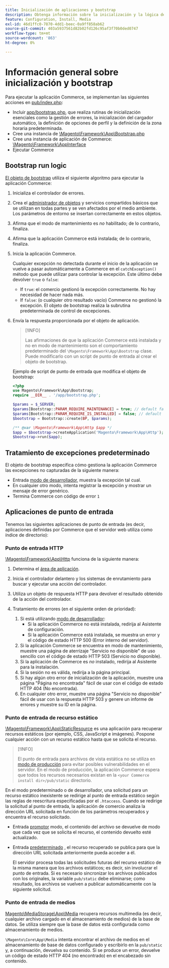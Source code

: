 ```yaml
---
title: Inicialización de aplicaciones y bootstrap
description: Obtenga información sobre la inicialización y la lógica de arranque de la aplicación Commerce.
feature: Configuration, Install, Media
exl-id: 46d1ffc0-7870-4dd1-beec-0a9ff858ab62
source-git-commit: 403a5937561d82b02fd126c95af3f70b0ded0747
workflow-type: tm+mt
source-wordcount: '863'
ht-degree: 0%

---
```


# Información general sobre inicialización y bootstrap

Para ejecutar la aplicación Commerce, se implementan las siguientes acciones en [pub/index.php][index]:

- Incluir [app/bootstrap.php][bootinitial], que realiza rutinas de inicialización esenciales como la gestión de errores, la inicialización del cargador automático, la definición de opciones de perfil y la definición de la zona horaria predeterminada.
- Cree una instancia de [\Magento\Framework\App\Bootstrap.php][bootstrap] <!-- It requires initialization parameters to be specified in constructor. Normally, the $_SERVER super-global variable is supposed to be passed there. -->
- Cree una instancia de aplicación de Commerce: [\Magento\Framework\AppInterface][app-face]
- Ejecutar Commerce

## Bootstrap run logic

[El objeto de bootstrap][bootinitial] utiliza el siguiente algoritmo para ejecutar la aplicación Commerce:

1. Inicializa el controlador de errores.
1. Crea el [administrador de objetos][object] y servicios compartidos básicos que se utilizan en todas partes y se ven afectados por el medio ambiente. Los parámetros de entorno se insertan correctamente en estos objetos.
1. Afirma que el modo de mantenimiento es _no_ habilitado; de lo contrario, finaliza.
1. Afirma que la aplicación Commerce está instalada; de lo contrario, finaliza.
1. Inicia la aplicación Commerce.

   Cualquier excepción no detectada durante el inicio de la aplicación se vuelve a pasar automáticamente a Commerce en el `catchException()` método que puede utilizar para controlar la excepción. Este último debe devolver `true` o `false`:

   - If `true`: el comercio gestionó la excepción correctamente. No hay necesidad de hacer nada más.
   - If `false`: (o cualquier otro resultado vacío) Commerce no gestionó la excepción. El objeto de bootstrap realiza la subrutina predeterminada de control de excepciones.

1. Envía la respuesta proporcionada por el objeto de aplicación.

   >[!INFO]
   >
   >Las afirmaciones de que la aplicación Commerce está instalada y no en modo de mantenimiento son el comportamiento predeterminado del `\Magento\Framework\App\Bootstrap` clase. Puede modificarlo con un script de punto de entrada al crear el objeto de bootstrap.

   Ejemplo de script de punto de entrada que modifica el objeto de bootstrap:

   ```php
   <?php
   use Magento\Framework\App\Bootstrap;
   require __DIR__ . '/app/bootstrap.php';
   
   $params = $_SERVER;
   $params[Bootstrap::PARAM_REQUIRE_MAINTENANCE] = true; // default false
   $params[Bootstrap::PARAM_REQUIRE_IS_INSTALLED] = false; // default true
   $bootstrap = Bootstrap::create(BP, $params);
   
   /** @var \Magento\Framework\App\Http $app */
   $app = $bootstrap->createApplication('Magento\Framework\App\Http');
   $bootstrap->run($app);
   ```

## Tratamiento de excepciones predeterminado

El objeto de bootstrap especifica cómo gestiona la aplicación Commerce las excepciones no capturadas de la siguiente manera:

- Entrada [modo de desarrollador](../bootstrap/application-modes.md#developer-mode), muestra la excepción tal cual.
- En cualquier otro modo, intenta registrar la excepción y mostrar un mensaje de error genérico.
- Termina Commerce con código de error `1`

## Aplicaciones de punto de entrada

Tenemos las siguientes aplicaciones de punto de entrada (es decir, aplicaciones definidas por Commerce que el servidor web utiliza como índice de directorio):

### Punto de entrada HTTP

[\Magento\Framework\App\Http][http] funciona de la siguiente manera:

1. Determina el [área de aplicación](https://developer.adobe.com/commerce/php/architecture/modules/areas/).
1. Inicia el controlador delantero y los sistemas de enrutamiento para buscar y ejecutar una acción del controlador.
1. Utiliza un objeto de respuesta HTTP para devolver el resultado obtenido de la acción del controlador.
1. Tratamiento de errores (en el siguiente orden de prioridad):

   1. Si está utilizando [modo de desarrollador](../bootstrap/application-modes.md#developer-mode):
      - Si la aplicación Commerce no está instalada, redirija al Asistente de configuración.
      - Si la aplicación Commerce está instalada, se muestra un error y el código de estado HTTP 500 (Error interno del servidor).
   1. Si la aplicación Commerce se encuentra en modo de mantenimiento, muestre una página de aterrizaje &quot;Servicio no disponible&quot; de uso sencillo con el código de estado HTTP 503 (Servicio no disponible).
   1. Si la aplicación de Commerce es _no_ instalado, redirija al Asistente para la instalación.
   1. Si la sesión no es válida, redirija a la página principal.
   1. Si hay algún otro error de inicialización de la aplicación, muestre una página &quot;Página no encontrada&quot; fácil de usar con el código de estado HTTP 404 (No encontrada).
   1. En cualquier otro error, muestre una página &quot;Servicio no disponible&quot; fácil de usar con la respuesta HTTP 503 y genere un informe de errores y muestre su ID en la página.

### Punto de entrada de recurso estático

[\Magento\Framework\App\StaticResource][static-resource] es una aplicación para recuperar recursos estáticos (por ejemplo, CSS, JavaScript e imágenes). Pospone cualquier acción con un recurso estático hasta que se solicita el recurso.

>[!INFO]
>
>El punto de entrada para archivos de vista estática no se utiliza en [modo de producción](application-modes.md#production-mode) para evitar posibles vulnerabilidades en el servidor. En el modo de producción, la aplicación Commerce espera que todos los recursos necesarios existan en la `<your Commerce install dir>/pub/static` directorio.

En el modo predeterminado o de desarrollador, una solicitud para un recurso estático inexistente se redirige al punto de entrada estático según las reglas de reescritura especificadas por el `.htaccess`.
Cuando se redirige la solicitud al punto de entrada, la aplicación de comercio analiza la dirección URL solicitada en función de los parámetros recuperados y encuentra el recurso solicitado.

- Entrada [promotor](application-modes.md#developer-mode) modo, el contenido del archivo se devuelve de modo que cada vez que se solicita el recurso, el contenido devuelto esté actualizado.
- Entrada [predeterminado](application-modes.md#default-mode) , el recurso recuperado se publica para que la dirección URL solicitada anteriormente pueda acceder a él.

  El servidor procesa todas las solicitudes futuras del recurso estático de la misma manera que los archivos estáticos; es decir, sin involucrar el punto de entrada. Si es necesario sincronizar los archivos publicados con los originales, la variable `pub/static` debe eliminarse; como resultado, los archivos se vuelven a publicar automáticamente con la siguiente solicitud.

### Punto de entrada de medios

[Magento\MediaStorage\App\Media][media] recupera recursos multimedia (es decir, cualquier archivo cargado en el almacenamiento de medios) de la base de datos. Se utiliza siempre que la base de datos está configurada como almacenamiento de medios.

`\Magento\Core\App\Media` intenta encontrar el archivo de medios en el almacenamiento de base de datos configurado y escribirlo en la `pub/static` y, a continuación, devuelva su contenido. Si se produce un error, devuelve un código de estado HTTP 404 (no encontrado) en el encabezado sin contenido.

<!-- Link Definitions -->

[app-face]: https://github.com/magento/magento2/tree/2.4/lib/internal/Magento/Framework/AppInterface.php
[bootinitial]: https://github.com/magento/magento2/tree/2.4/app/bootstrap.php
[bootstrap]: https://github.com/magento/magento2/tree/2.4/lib/internal/Magento/Framework/App/Bootstrap.php
[http]: https://github.com/magento/magento2/tree/2.4/lib/internal/Magento/Framework/App/Http
[index]: https://github.com/magento/magento2/tree/2.4/pub/index.php
[media]: https://github.com/magento/magento2/tree/2.4/app/code/Magento/MediaStorage/App/Media.php
[object]: https://github.com/magento/magento2/tree/2.4/lib/internal/Magento/Framework/ObjectManager
[static-resource]: https://github.com/magento/magento2/tree/2.4/lib/internal/Magento/Framework/App/StaticResource.php
